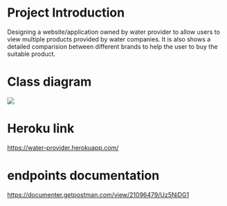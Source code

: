 # Project Introduction
Designing a website/application owned by water provider to allow users to view multiple products provided by water companies. It is also shows a detailed comparision between different brands to help the user to buy the suitable product.

# Class diagram
[![](https://user-images.githubusercontent.com/103143504/173206575-d289b4dc-28cf-451d-88c5-f6ba62e6dfb3.png)](https://user-images.githubusercontent.com/103143504/173206575-d289b4dc-28cf-451d-88c5-f6ba62e6dfb3.png)

# Heroku link
https://water-provider.herokuapp.com/

# endpoints documentation
https://documenter.getpostman.com/view/21096479/Uz5NjDG1
